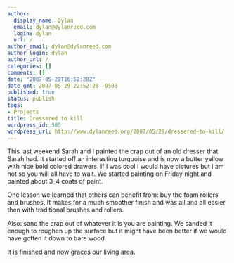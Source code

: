 ```yaml
---
author:
  display_name: Dylan
  email: dylan@dylanreed.com
  login: dylan
  url: /
author_email: dylan@dylanreed.com
author_login: dylan
author_url: /
categories: []
comments: []
date: "2007-05-29T16:52:28Z"
date_gmt: 2007-05-29 22:52:28 -0500
published: true
status: publish
tags:
- Projects
title: Dressered to kill
wordpress_id: 385
wordpress_url: http://www.dylanreed.org/2007/05/29/dressered-to-kill/
---
```


This last weekend Sarah and I painted the crap out of an old dresser that Sarah had. It started off an interesting turquoise and is now a butter yellow with nice bold colored drawers. If I was cool I would have pictures but I am not so you will all have to wait. We started painting on Friday night and painted about 3-4 coats of paint. 

One lesson we learned that others can benefit from: buy the foam rollers and brushes. It makes for a much smoother finish and was all and all easier then with traditional brushes and rollers.

Also: sand the crap out of whatever it is you are painting. We sanded it enough to roughen up the surface but it might have been better if we would have gotten it down to bare wood.

It is finished and now graces our living area.
